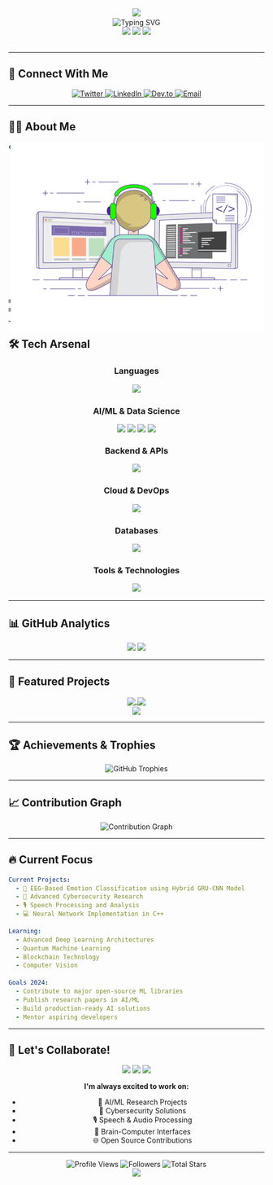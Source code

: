 <div align="center">
  <img src="https://capsule-render.vercel.app/api?type=waving&color=0:8B5CF6,50:06B6D4,100:10B981&height=120&section=header&text=Rudraksh%20Mohanty&fontSize=50&fontColor=fff&animation=fadeIn&fontAlignY=30&desc=AI/ML%20%7C%20Blockchain%20%7C%20Image%20Processing&descAlignY=55&descAlign=50"/>
</div>

<div align="center">
  <img src="https://readme-typing-svg.herokuapp.com?font=Fira+Code&weight=600&size=25&duration=4000&pause=1000&color=8B5CF6&center=true&vCenter=true&multiline=true&width=800&height=150&lines=🧠+AI%2FML+%26+Big+Data+Enthusiast;🔗+Blockchain+Developer;🎙️+Speech+Processing+Researcher;💻+Open+Source+Contributor" alt="Typing SVG" />
</div>

<div align="center">
  <img src="https://img.shields.io/badge/🌟-Building_the_Future_with_AI-8B5CF6?style=for-the-badge&logoColor=white"/>
  <img src="https://img.shields.io/badge/🚀-Always_Learning-06B6D4?style=for-the-badge&logoColor=white"/>
  <img src="https://img.shields.io/badge/💡-Innovation_Driven-10B981?style=for-the-badge&logoColor=white"/>
</div>

<br>

---

## 🔗 Connect With Me

<div align="center">
  <a href="https://twitter.com/MohantyRudraksh" target="_blank">
    <img src="https://img.shields.io/badge/Twitter-1DA1F2?style=for-the-badge&logo=twitter&logoColor=white&labelColor=1a1b27" alt="Twitter"/>
  </a>
  <a href="https://linkedin.com/in/rudraksh-mohanty" target="_blank">
    <img src="https://img.shields.io/badge/LinkedIn-0077B5?style=for-the-badge&logo=linkedin&logoColor=white&labelColor=1a1b27" alt="LinkedIn"/>
  </a>
  <a href="https://dev.to/rudraksh_mohanty" target="_blank">
    <img src="https://img.shields.io/badge/dev.to-0A0A0A?style=for-the-badge&logo=dev.to&logoColor=white&labelColor=1a1b27" alt="Dev.to"/>
  </a>
  <a href="mailto:rudraksh.mohanty05@gmail.com" target="_blank">
    <img src="https://img.shields.io/badge/Email-D14836?style=for-the-badge&logo=gmail&logoColor=white&labelColor=1a1b27" alt="Email"/>
  </a>
</div>

---

## 👨‍💻 About Me

<img align="right" alt="Coding" width="500" height="" src="https://raw.githubusercontent.com/devSouvik/devSouvik/master/gif3.gif">

```python
class RudrakshMohanty:
    def __init__(self):
        self.name = "Rudraksh Mohanty"
        self.role = "AI/ML Engineer & Researcher"
        self.location = "India 🇮🇳"
        self.interests = [
            "Artificial Intelligence",
            "Machine Learning",
            "Deep Learning",
            "Blockchain",
            "Speech Processing",
            "Computer Vision",
        ]
        self.current_focus = "EEG-based Emotion Classification"
    
    def say_hi(self):
        print("Thanks for dropping by! Let's build something amazing together!")

me = RudrakshMohanty()
me.say_hi()
```

---

## 🛠️ Tech Arsenal

<div align="center">

### **Languages**
<p>
  <img src="https://skillicons.dev/icons?i=python,cpp,c,js,solidity&theme=dark" />
</p>

### **AI/ML & Data Science**
<p>
  <img src="https://skillicons.dev/icons?i=tensorflow,pytorch,sklearn&theme=dark" />
  <img src="https://img.shields.io/badge/Pandas-150458?style=for-the-badge&logo=pandas&logoColor=white&labelColor=1a1b27"/>
  <img src="https://img.shields.io/badge/NumPy-013243?style=for-the-badge&logo=numpy&logoColor=white&labelColor=1a1b27"/>
  <img src="https://img.shields.io/badge/Jupyter-F37626?style=for-the-badge&logo=jupyter&logoColor=white&labelColor=1a1b27"/>
</p>

### **Backend & APIs**
<p>
  <img src="https://skillicons.dev/icons?i=flask,fastapi,django&theme=dark" />
</p>

### **Cloud & DevOps**
<p>
  <img src="https://skillicons.dev/icons?i=docker,kubernetes,aws&theme=dark" />
</p>

### **Databases**
<p>
  <img src="https://skillicons.dev/icons?i=mongodb,postgresql,mysql&theme=dark" />
</p>

### **Tools & Technologies**
<p>
  <img src="https://skillicons.dev/icons?i=git,github,vscode,linux,vim&theme=dark" />
</p>

</div>

---

## 📊 GitHub Analytics

<div align="center">
  <img height="180em" src="https://github-readme-stats.vercel.app/api?username=rudrakshmohanty&show_icons=true&theme=tokyonight&include_all_commits=true&count_private=true&hide_border=true"/>
  <img height="180em" src="https://github-readme-stats.vercel.app/api/top-langs/?username=rudrakshmohanty&layout=compact&langs_count=8&theme=tokyonight&hide_border=true"/>
</div>

---

## 🚀 Featured Projects

<div align="center">
  <a href="https://github.com/rudrakshmohanty/EEG-Based-Emotion-Classification-using-Hybrid-GRU-CNN-Model">
    <img align="center" src="https://github-readme-stats.vercel.app/api/pin/?username=rudrakshmohanty&repo=EEG-Based-Emotion-Classification-using-Hybrid-GRU-CNN-Model&theme=tokyonight&hide_border=true" />
  </a>
  <a href="https://github.com/rudrakshmohanty/Simple-Neural-Network-in-CPP">
    <img align="center" src="https://github-readme-stats.vercel.app/api/pin/?username=rudrakshmohanty&repo=Simple-Neural-Network-in-CPP&theme=tokyonight&hide_border=true" />
  </a>
</div>

<div align="center">
  <a href="https://github.com/rudrakshmohanty/Probabilistic-Reasoning-Project">
    <img align="center" src="https://github-readme-stats.vercel.app/api/pin/?username=rudrakshmohanty&repo=Probabilistic-Reasoning-Project&theme=tokyonight&hide_border=true" />
  </a>
</div>

---

## 🏆 Achievements & Trophies

<div align="center">
  <img src="https://github-profile-trophy.vercel.app/?username=rudrakshmohanty&theme=tokyonight&no-frame=true&row=1&column=7&margin-w=15&margin-h=15" alt="GitHub Trophies"/>
</div>

---

## 📈 Contribution Graph

<div align="center">
  <img src="https://github-readme-activity-graph.vercel.app/graph?username=rudrakshmohanty&theme=tokyo-night&hide_border=true&area=true&line=7c3aed&point=06b6d4" alt="Contribution Graph"/>
</div>

---

## 🔥 Current Focus

```yaml
Current Projects:
  - 🧠 EEG-Based Emotion Classification using Hybrid GRU-CNN Model
  - 🔐 Advanced Cybersecurity Research
  - 🎙️ Speech Processing and Analysis
  - 💻 Neural Network Implementation in C++

Learning:
  - Advanced Deep Learning Architectures
  - Quantum Machine Learning
  - Blockchain Technology
  - Computer Vision

Goals 2024:
  - Contribute to major open-source ML libraries
  - Publish research papers in AI/ML
  - Build production-ready AI solutions
  - Mentor aspiring developers
```

---

## 💬 Let's Collaborate!

<div align="center">
  <img src="https://img.shields.io/badge/🤝-Open_for_Collaboration-8B5CF6?style=for-the-badge&logoColor=white"/>
  <img src="https://img.shields.io/badge/💡-Always_Learning-06B6D4?style=for-the-badge&logoColor=white"/>
  <img src="https://img.shields.io/badge/🌟-Innovating_Daily-10B981?style=for-the-badge&logoColor=white"/>
</div>

<div align="center">
  
**I'm always excited to work on:**
- 🤖 AI/ML Research Projects
- 🔐 Cybersecurity Solutions
- 🎙️ Speech & Audio Processing
- 🧠 Brain-Computer Interfaces
- 🌐 Open Source Contributions

</div>

---

<div align="center">
  <img src="https://komarev.com/ghpvc/?username=rudrakshmohanty&label=Profile%20Views&color=8B5CF6&style=for-the-badge" alt="Profile Views"/>
  <img src="https://img.shields.io/github/followers/rudrakshmohanty?label=Followers&style=for-the-badge&logo=github&color=06B6D4" alt="Followers"/>
  <img src="https://img.shields.io/github/stars/rudrakshmohanty?label=Total%20Stars&style=for-the-badge&logo=github&color=10B981" alt="Total Stars"/>
</div>

<div align="center">
  <img src="https://capsule-render.vercel.app/api?type=waving&color=0:8B5CF6,50:06B6D4,100:10B981&height=120&section=footer"/>
</div>
